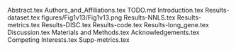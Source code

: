 Abstract.tex
Authors_and_Affiliations.tex
TODO.md
Introduction.tex
Results-dataset.tex
figures/Fig1v13/Fig1v13.png
Results-NNLS.tex
Results-metrics.tex
Results-DISC.tex
Results-code.tex
Results-long_gene.tex
Discussion.tex
Materials and Methods.tex
Acknowledgements.tex
Competing Interests.tex
Supp-metrics.tex
